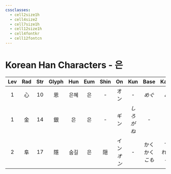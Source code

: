 ```yaml
---
cssclasses:
  - cell2size1h
  - cell4size2
  - cell7size1h
  - cell12size1h
  - cell4fontkr
  - cell12fontcn
---
```


# Korean Han Characters - 은

| Lev | Rad | Str | Glyph | Hun | Eum | Shin |     On     |  Kun   |       Base       |      Kana      | Simp | Man |  Can  | Viet |
| :-: | :-: | :-: | :---: | :-: | :-: | :--: | :--------: | :----: | :--------------: | :------------: | :--: | :-: | :---: | :--: |
|  1  |  心  | 10  |   恩   | 은혜  |  은  |  -   |     オン     |   -    |       *めぐ*       |      *み*       |  -   | ēn  | jan1  |  ân  |
|  1  |  金  | 14  |   銀   |  은  |  은  |  -   |     ギン     | *しろがね* |        -         |       -        |  银   | yín | ngan4 | ngân |
|  2  |  阜  | 17  |   隱   | 숨길  |  은  |  隠   | イン<br>*オン* |   -    | かく<br>かく<br>*こも* | す<br>れる<br>*る* |  隐   | yǐn | jan2  |  ẩn  |
